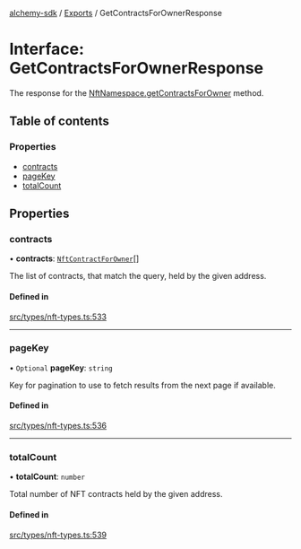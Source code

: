 [alchemy-sdk](../README.md) / [Exports](../modules.md) / GetContractsForOwnerResponse

# Interface: GetContractsForOwnerResponse

The response for the [NftNamespace.getContractsForOwner](../classes/NftNamespace.md#getcontractsforowner) method.

## Table of contents

### Properties

- [contracts](GetContractsForOwnerResponse.md#contracts)
- [pageKey](GetContractsForOwnerResponse.md#pagekey)
- [totalCount](GetContractsForOwnerResponse.md#totalcount)

## Properties

### contracts

• **contracts**: [`NftContractForOwner`](NftContractForOwner.md)[]

The list of contracts, that match the query, held by the given address.

#### Defined in

[src/types/nft-types.ts:533](https://github.com/alchemyplatform/alchemy-sdk-js/blob/89d639ce/src/types/nft-types.ts#L533)

___

### pageKey

• `Optional` **pageKey**: `string`

Key for pagination to use to fetch results from the next page if available.

#### Defined in

[src/types/nft-types.ts:536](https://github.com/alchemyplatform/alchemy-sdk-js/blob/89d639ce/src/types/nft-types.ts#L536)

___

### totalCount

• **totalCount**: `number`

Total number of NFT contracts held by the given address.

#### Defined in

[src/types/nft-types.ts:539](https://github.com/alchemyplatform/alchemy-sdk-js/blob/89d639ce/src/types/nft-types.ts#L539)
